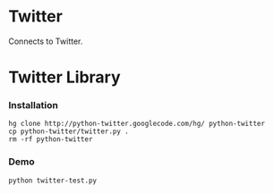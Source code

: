 # Twitter

Connects to Twitter.

# Twitter Library

### Installation
	hg clone http://python-twitter.googlecode.com/hg/ python-twitter
	cp python-twitter/twitter.py .
	rm -rf python-twitter

### Demo

	python twitter-test.py

